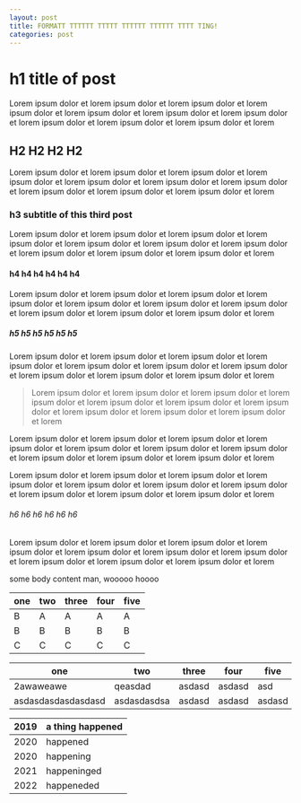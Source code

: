 ```yaml
---
layout: post
title: FORMATT TTTTTT TTTTT TTTTTT TTTTTT TTTT TING! 
categories: post
---
```

# h1 title of post 
Lorem ipsum dolor et lorem ipsum dolor et lorem ipsum dolor et lorem ipsum dolor et lorem ipsum dolor et lorem ipsum dolor et lorem ipsum dolor et lorem ipsum dolor et lorem ipsum dolor et lorem ipsum dolor et lorem 

## H2 H2 H2 H2 
Lorem ipsum dolor et lorem ipsum dolor et lorem ipsum dolor et lorem ipsum dolor et lorem ipsum dolor et lorem ipsum dolor et lorem ipsum dolor et lorem ipsum dolor et lorem ipsum dolor et lorem ipsum dolor et lorem 

### h3 subtitle of this third post 
Lorem ipsum dolor et lorem ipsum dolor et lorem ipsum dolor et lorem ipsum dolor et lorem ipsum dolor et lorem ipsum dolor et lorem ipsum dolor et lorem ipsum dolor et lorem ipsum dolor et lorem ipsum dolor et lorem 

#### h4 h4 h4 h4 h4 h4 
Lorem ipsum dolor et lorem ipsum dolor et lorem ipsum dolor et lorem ipsum dolor et lorem ipsum dolor et lorem ipsum dolor et lorem ipsum dolor et lorem ipsum dolor et lorem ipsum dolor et lorem ipsum dolor et lorem 

##### h5 h5 h5 h5 h5 h5
Lorem ipsum dolor et lorem ipsum dolor et lorem ipsum dolor et lorem ipsum dolor et lorem ipsum dolor et lorem ipsum dolor et lorem ipsum dolor et lorem ipsum dolor et lorem ipsum dolor et lorem ipsum dolor et lorem 

>Lorem ipsum dolor et lorem ipsum dolor et lorem ipsum dolor et lorem ipsum dolor et lorem ipsum dolor et lorem ipsum dolor et lorem ipsum dolor et lorem ipsum dolor et lorem ipsum dolor et lorem ipsum dolor et lorem 

Lorem ipsum dolor et lorem ipsum dolor et lorem ipsum dolor et lorem ipsum dolor et lorem ipsum dolor et lorem ipsum dolor et lorem ipsum dolor et lorem ipsum dolor et lorem ipsum dolor et lorem ipsum dolor et lorem 

Lorem ipsum dolor et lorem ipsum dolor et lorem ipsum dolor et lorem ipsum dolor et lorem ipsum dolor et lorem ipsum dolor et lorem ipsum dolor et lorem ipsum dolor et lorem ipsum dolor et lorem ipsum dolor et lorem 

###### h6 h6 h6 h6 h6 h6 
Lorem ipsum dolor et lorem ipsum dolor et lorem ipsum dolor et lorem ipsum dolor et lorem ipsum dolor et lorem ipsum dolor et lorem ipsum dolor et lorem ipsum dolor et lorem ipsum dolor et lorem ipsum dolor et lorem 

some body content man, wooooo hoooo

| one | two | three | four | five |
| --- |-----|-------|------|------|
| B   | A   | A     | A    | A    |
| B   | B   | B     | B    | B    |
| C   | C   | C     | C    | C    |

|one                |two         |three  |four   |five   |
|------------------ |----------- |------ |------ |------ |
|2awaweawe          |qeasdad     |asdasd |asdasd |asd    |
|asdasdasdasdasdasd |asdasdasdsa |asdasd |asdasd |asdasd |

|2019|a thing happened|
|----|----------------|
|2020|happened        |
|2020|happening       |
|2021|happeninged     |
|2022|happeneded      |